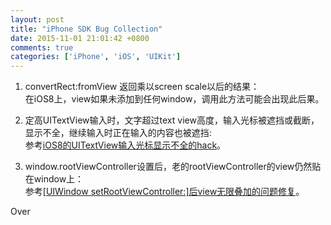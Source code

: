 ```yaml
---
layout: post
title: "iPhone SDK Bug Collection"
date: 2015-11-01 21:01:42 +0800
comments: true
categories: ['iPhone', 'iOS', 'UIKit']
---
```


1. convertRect:fromView 返回乘以screen scale以后的结果：  
在iOS8上，view如果未添加到任何window，调用此方法可能会出现此后果。  

2. 定高UITextView输入时，文字超过text view高度，输入光标被遮挡或截断，显示不全，继续输入时正在输入的内容也被遮挡:  
参考[iOS8的UITextView输入光标显示不全的hack](http://openfibers.github.io/blog/2015/11/30/uitextview-auto-scroll-in-ios8/)。  

3. window.rootViewController设置后，老的rootViewController的view仍然贴在window上：  
参考[[UIWindow setRootViewController:]后view无限叠加的问题修复](http://openfibers.github.io/blog/2015/12/15/window-setrootviewcontroller-view-not-removed-hack/)。  

Over